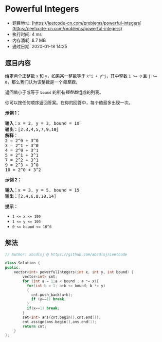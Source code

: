 # Powerful Integers 
- 题目地址: [https://leetcode-cn.com/problems/powerful-integers](https://leetcode-cn.com/problems/powerful-integers)
- 执行时间: 4 ms
- 内存消耗: 8.7 MB
- 通过日期: 2020-01-18 14:25

## 题目内容
<p>给定两个正整数 <code>x</code> 和 <code>y</code>，如果某一整数等于 <code>x^i + y^j</code>，其中整数 <code>i >= 0</code> 且 <code>j >= 0</code>，那么我们认为该整数是一个<em>强整数</em>。</p>

<p>返回值小于或等于 <code>bound</code> 的所有<em>强整数</em>组成的列表。</p>

<p>你可以按任何顺序返回答案。在你的回答中，每个值最多出现一次。</p>



<p><strong>示例 1：</strong></p>

<pre><strong>输入：</strong>x = 2, y = 3, bound = 10
<strong>输出：</strong>[2,3,4,5,7,9,10]
<strong>解释： </strong>
2 = 2^0 + 3^0
3 = 2^1 + 3^0
4 = 2^0 + 3^1
5 = 2^1 + 3^1
7 = 2^2 + 3^1
9 = 2^3 + 3^0
10 = 2^0 + 3^2
</pre>

<p><strong>示例 2：</strong></p>

<pre><strong>输入：</strong>x = 3, y = 5, bound = 15
<strong>输出：</strong>[2,4,6,8,10,14]
</pre>



<p><strong>提示：</strong></p>

<ul>
	<li><code>1 <= x <= 100</code></li>
	<li><code>1 <= y <= 100</code></li>
	<li><code>0 <= bound <= 10^6</code></li>
</ul>


## 解法
```cpp
// Author: abcdlsj @ https://github.com/abcdlsj/Leetcode

class Solution {
public:
    vector<int> powerfulIntegers(int x, int y, int bound) {
        vector<int> cnt;
        for (int a = 1;a < bound ; a *= x){
          for(int b = 1; a+b <= bound; b *= y)
          {
            cnt.push_back(a+b);
            if (y==1) break;
          }
          if(x==1) break; 
        }
        set<int> ans(cnt.begin(),cnt.end());
        cnt.assign(ans.begin(),ans.end());
        return cnt;
    }
};

```